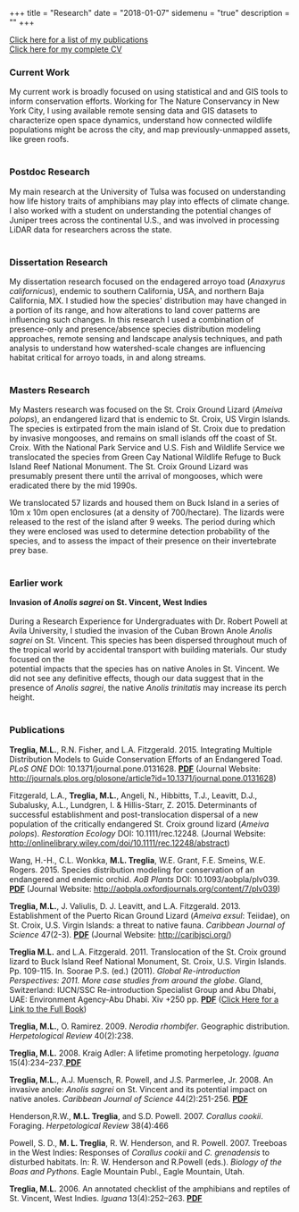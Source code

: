 +++
title = "Research"
date = "2018-01-07"
sidemenu = "true"
description = ""
+++

[Click here for a list of my publications](#publications)<br/>[Click here for my complete CV](../about/treglia_cv_20180107_norefs.pdf)

### Current Work
My current work is broadly focused on using statistical and and GIS tools to inform conservation efforts. Working for The Nature Conservancy in New York City, I using available remote sensing data and GIS datasets to characterize open space dynamics, understand how connected wildlife populations might be across the city, and map previously-unmapped assets, like green roofs.
<br /><br />
### Postdoc Research
My main research at the University of Tulsa was focused on understanding how life history traits of amphibians may play into effects of climate change. I also worked with a student on understanding the potential changes of Juniper trees across the continental U.S., and was involved in processing LiDAR data for researchers across the state.
<br /><br />
### Dissertation Research    
My dissertation research  focused on the endagered arroyo toad (<i>Anaxyrus californicus</i>), endemic to southern California, USA, and northern Baja California, MX. I studied  how the species' distribution may have changed in a portion of its range, and how alterations to land cover patterns are influencing such changes. In this research I used a combination of presence-only and presence/absence species distribution modeling approaches, remote sensing and landscape analysis techniques, and path analysis to understand how watershed-scale changes are influencing habitat critical for arroyo toads, in and along streams.    
<br />
### Masters Research  
My Masters research was focused on the St. Croix Ground Lizard (<i>Ameiva polops</i>), an endangered lizard that is endemic to St. Croix, US Virgin Islands. The species is extirpated from the main island of St. Croix due to predation by invasive mongooses, and remains on small islands off the coast of St. Croix. With the National Park Service and U.S. Fish and Wildlife Service we translocated the species from Green Cay National Wildlife Refuge to Buck Island Reef National Monument. The  St. Croix Ground Lizard was presumably present there until the arrival of mongooses, which were eradicated there by the mid 1990s. </p>    
    
We translocated 57 lizards and housed them on Buck Island in a series of 10m x 10m open enclosures (at a density of 700/hectare). The lizards were released to the rest of the island after 9 weeks. The period during which they were enclosed was used to determine detection probability of the species, and to assess the impact of their presence on their invertebrate prey base.   
<br />
### Earlier work
<b>Invasion of <i>Anolis sagrei</i> on St. Vincent, West Indies</b><br />    
During a Research Experience for Undergraduates with Dr. Robert Powell at Avila University, I studied the invasion of the Cuban Brown Anole <i>Anolis sagrei</i> on St. Vincent. This species has been dispersed throughout much of the tropical world by accidental transport with building materials. Our study focused on the    
potential impacts that the species has on native Anoles in St. Vincent. We did not see any definitive effects, though our data suggest that in the presence of <i>Anolis sagrei</i>, the native <i>Anolis trinitatis</i> may increase its perch height.    
<br />  

### <a name="publications"></a>Publications
<p><strong>Treglia, M.L.</strong>, R.N. Fisher, and L.A. Fitzgerald. 2015. Integrating Multiple Distribution Models to Guide Conservation Efforts of an Endangered Toad. <i>PLoS ONE</i> DOI: 10.1371/journal.pone.0131628. <a href="Treglia_etal2015_PLoSONE_ATDistributionModel.pdf"><strong>PDF</strong></a> (Journal Website: <a href="http://journals.plos.org/plosone/article?id=10.1371/journal.pone.0131628" target="_About">http://journals.plos.org/plosone/article?id=10.1371/journal.pone.0131628</a>)</p>

<p>Fitzgerald, L.A., <strong>Treglia, M.L.</strong>, Angeli, N., Hibbitts, T.J., Leavitt, D.J., Subalusky, A.L., Lundgren, I. & Hillis-Starr, Z. 2015. Determinants of successful establishment and post-translocation dispersal of a new population of the critically endangered St. Croix ground lizard (<i>Ameiva polops</i>). <i>Restoration Ecology</i> DOI: 10.1111/rec.12248. (Journal Website: <a href="http://onlinelibrary.wiley.com/doi/10.1111/rec.12248/abstract" target="_About">http://onlinelibrary.wiley.com/doi/10.1111/rec.12248/abstract</a>)</p>

<p>Wang, H.-H., C.L. Wonkka, <strong>M.L. Treglia</strong>, W.E. Grant, F.E. Smeins, W.E. Rogers. 2015. Species distribution modeling for conservation of an endangered and endemic orchid. <i>AoB Plants</i> DOI: 10.1093/aobpla/plv039. <a href="Wang_etal2015_AoBPlants_LadiesTresses.pdf"><strong>PDF</strong></a> (Journal Website: <a href="http://aobpla.oxfordjournals.org/content/7/plv039" target="_About">http://aobpla.oxfordjournals.org/content/7/plv039</a>)</p>


<p><strong>Treglia, M.L.</strong>, J. Valiulis, D. J. Leavitt, and L.A. Fitzgerald. 2013. Establishment of the Puerto Rican Ground Lizard (<i>Ameiva exsul</i>: Teiidae), on St. Croix, U.S. Virgin Islands: a threat to native fauna. <i>Caribbean Journal of Science</i> 47(2-3). <a href="Treglia_etal2013_CaribJSci_Ameiva_exsul.pdf"><strong>PDF</strong></a> (Journal Website: <a href="http://caribjsci.org/.org">http://caribjsci.org/</a>)</p>


<p><strong>Treglia M.L.</strong> and L.A. Fitzgerald. 2011. Translocation of the St. Croix ground lizard to Buck Island Reef National Monument, St. Croix, U.S. Virgin Islands. Pp. 109-115. In. Soorae P.S. (ed.) (2011). <i>Global Re-introduction Perspectives: 2011. More case studies from around the globe</i>. Gland, Switzerland: IUCN/SSC Re-introduction Specialist Group and Abu Dhabi, UAE: Environment Agency-Abu Dhabi. Xiv +250 pp. <a href="TregliaFitzgerald2011_RSGBook_Ameiva_polops.pdf"><strong>PDF</strong></a>  (<a href="http://www.iucnsscrsg.org/index.php?option=com_content&view=article&id=192&Itemid=587">Click Here for a Link to the Full Book</a>)</p>

<p><strong>Treglia, M.L.</strong>, O. Ramirez. 2009. <i>Nerodia rhombifer</i>. Geographic distribution. <i>Herpetological Review</i> 40(2):238.</p>

<p><strong>Treglia, M.L.</strong> 2008. Kraig Adler:
A lifetime promoting herpetology. <i>Iguana</i> 15(4):234&ndash;237.<a href="Treglia-AdlerProfile.pdf"><strong> PDF</strong></a>
</p>

<p><strong>Treglia, M.L.</strong>, A.J. Muensch, R.
Powell, and J.S. Parmerlee, Jr. 2008. An invasive anole: <i>Anolis
sagrei</i> on St. Vincent and its potential impact on native
anoles. <i>Caribbean Journal of Science</i> 44(2):251-256. <a href="Treglia_etal2008_CaribJSci_Anolis_sagrei.pdf"><strong>PDF</strong></a></p>

<p>Henderson,R.W., <strong>M.L. Treglia</strong>,
and S.D. Powell. 2007. <i>Corallus cookii</i>. Foraging.
<i>Herpetological Review</i> 38(4):466</p>

<p>Powell, S. D., <strong>M. L. Treglia</strong>, R.
W. Henderson, and R. Powell. 2007. Treeboas in the West Indies:
Responses of <i>Corallus cookii</i> and <i>C.
grenadensis</i> to disturbed habitats. In: R. W. Henderson and
R.Powell (eds.). <i>Biology of the Boas and Pythons</i>. Eagle Mountain Publ.,
Eagle Mountain, Utah.</p>

<p><strong>Treglia, M.L.</strong> 2006. An annotated
checklist of the amphibians and reptiles of St. Vincent, West Indies.
<i>Iguana</i> 13(4):252&ndash;263. <strong><a href="Treglia_Iguana13.4_252_263.pdf" ="">PDF</a></strong></p>
